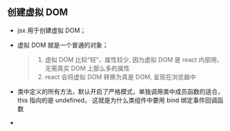 ## 创建虚拟 DOM

- jsx 用于创建虚拟 DOM；
- 虚拟 DOM 就是一个普通的对象；

  > 1. 虚拟 DOM 比较“轻”，属性较少, 因为虚拟 DOM 是 react 内部用，无需真实 DOM 上那么多的属性
  > 2. react 会将虚拟 DOM 转换为真是 DOM, 呈现在浏览器中

- 类中定义的所有方法，默认开启了严格模式，单独调用类中成员函数的适合，this 指向的是 undefined， 这就是为什么类组件中要用 bind 绑定事件回调函数
-
